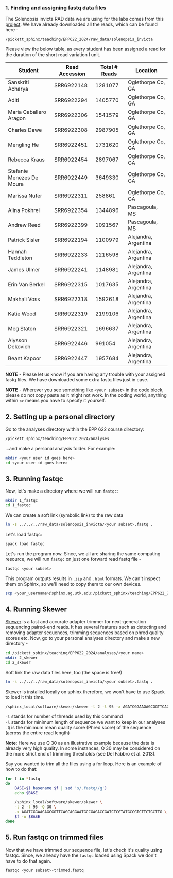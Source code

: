 ### 1. Finding and assigning fastq data files

The Solenopsis invicta RAD data we are using for the labs comes from this [project](https://www.ncbi.nlm.nih.gov/bioproject/PRJNA448217). We have already downloaded all the reads, which can be found here -
```bash
/pickett_sphinx/teaching/EPP622_2024/raw_data/solenopsis_invicta
```

Please view the below table, as every student has been assigned a read for the duration of the short read variation I unit.

|Student|Read Accession|Total # Reads|Location
|-------|--------------|------------|----------|
|Sanskriti Acharya|SRR6922148|1281077|Oglethorpe Co, GA
|Aditi|SRR6922294|1405770|Oglethorpe Co, GA
|Maria Caballero Aragon|SRR6922306|1541579|Oglethorpe Co, GA
|Charles Dawe|SRR6922308|2987905|Oglethorpe Co, GA
|Mengling He|SRR6922451|1731620|Oglethorpe Co, GA
|Rebecca Kraus|SRR6922454|2897067|Oglethorpe Co, GA
|Stefanie Menezes De Moura|SRR6922449 |3649330 | Oglethorpe Co, GA
|Marissa Nufer|SRR6922311 |258861 |Oglethorpe Co, GA
|Alina Pokhrel|SRR6922354|1344896|Pascagoula, MS
|Andrew Reed|SRR6922399|1091567|Pascagoula, MS
|Patrick Sisler|SRR6922194|1100979|Alejandra, Argentina
|Hannah Teddleton|SRR6922233|1216598|Alejandra, Argentina
|James Ulmer|SRR6922241|1148981|Alejandra, Argentina
|Erin Van Berkel|SRR6922315|1017635|Alejandra, Argentina
|Makhali Voss|SRR6922318|1592618|Alejandra, Argentina
|Katie Wood|SRR6922319|2199106|Alejandra, Argentina
|Meg Staton|SRR6922321|1696637|Alejandra, Argentina
|Alysson Dekovich|SRR6922446|991054|Alejandra, Argentina
|Beant Kapoor|SRR6922447|1957684|Alejandra, Argentina

**NOTE** - Please let us know if you are having any trouble with your assigned fastq files. We have downloaded some extra fastq files just in case.

**NOTE** - Wherever you see something like `<your subset>` in the code block, please do not copy paste as it might not work. In the coding world, anything within `<>` means you have to specify it yourself.

## 2. Setting up a personal directory
Go to the analyses directory within the EPP 622 course directory:
```bash
/pickett_sphinx/teaching/EPP622_2024/analyses
```
...and make a personal analysis folder. For example:

```bash
mkdir <your user id goes here>
cd <your user id goes here>
```

## 3. Running fastqc
Now, let's make a directory where we will run `fastqc`:
```bash
mkdir 1_fastqc
cd 1_fastqc
```

We can create a soft link (symbolic link) to the raw data
```bash
ln -s ../../../raw_data/solenopsis_invicta/<your subset>.fastq .
```

Let's load fastqc:
```bash
spack load fastqc
```

Let's run the program now. Since, we all are sharing the same computing resource, we will run `fastqc` on just one forward read fastq file -
```bash
fastqc <your subset>
```

This program outputs results in `.zip` and `.html` formats. We can't inspect them on Sphinx, so we'll need to copy them to our own devices.
```bash
scp <your_username>@sphinx.ag.utk.edu:/pickett_sphinx/teaching/EPP622_2024/analyses/<your_username>/1_fastqc/\*html .
```

## 4. Running Skewer

[Skewer](https://github.com/relipmoc/skewer) is a fast and accurate adapter trimmer for next-generation sequencing paired-end reads. It has several features such as detecting and removing adapter sequences, trimming sequences based on phred quality scores etc. Now, go to your personal analyses directory and make a new directory -
```bash
cd /pickett_sphinx/teaching/EPP622_2024/analyses/<your name>
mkdir 2_skewer
cd 2_skewer
```

Soft link the raw data files here, too (the space is free!) 
```bash
ln -s ../../../raw_data/solenopsis_invicta/<your subset>.fastq .
```

Skewer is installed locally on sphinx therefore, we won't have to use Spack to load it this time.
```bash
/sphinx_local/software/skewer/skewer -t 2 -l 95 -x AGATCGGAAGAGCGGTTCAGCAGGAATGCCGAGACCGATCTCGTATGCCGTCTTCTGCTTG -Q 30 <your subset> -o <outfile name>
```

`-t` stands for number of threads used by this command  
`-l` stands for minimum length of sequence we want to keep in our analyses    
`-Q` is the minimum mean quality score (Phred score) of the sequence (across the entire read length)

**Note**: Here we use Q 30 as an illustrative example because the data is already very high quality. In some instances, Q 30 may be considered on the more strict end of trimming thresholds (see Del Fabbro et al. 2013).

Say you wanted to trim all the files using a for loop. Here is an example of how to do that:
```bash
for f in *fastq
do
	BASE=$( basename $f | sed 's/.fastq//g')
	echo $BASE

	/sphinx_local/software/skewer/skewer \
	-t 2 -l 95 -Q 30 \
	-x AGATCGGAAGAGCGGTTCAGCAGGAATGCCGAGACCGATCTCGTATGCCGTCTTCTGCTTG \
	$f -o $BASE 
done
```

## 5. Run fastqc on trimmed files

Now that we have trimmed our sequence file, let's check it's quality using fastqc. Since, we already have the `fastqc` loaded using Spack we don't have to do that again.
```bash
fastqc <your subset>-trimmed.fastq
```